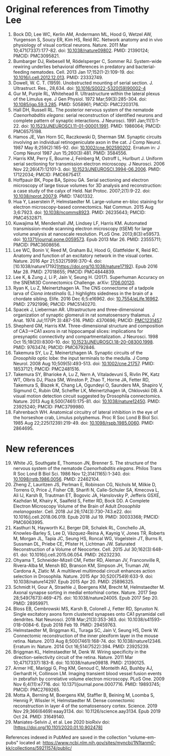# Original references from Timothy Lee
1. Bock DD, Lee WC, Kerlin AM, Andermann ML, Hood G, Wetzel AW, Yurgenson S, Soucy ER, Kim HS, Reid RC. Network anatomy and in vivo physiology of visual cortical neurons. Nature. 2011 Mar 10;471(7337):177-82. doi: [10.1038/nature09802](https://doi.org/10.1038/nature09802). PMID: 21390124; PMCID: PMC3095821.
2. Bumbarger DJ, Riebesell M, R&ouml;delsperger C, Sommer RJ. System-wide rewiring underlies behavioral differences in predatory and bacterial-feeding nematodes. Cell. 2013 Jan 17;152(1-2):109-19. doi: [10.1016/j.cell.2012.12.013](https://doi.org/10.1016/j.cell.2012.12.013). PMID: 23332749.  
3. Dowell, W. C. T. (1959). Unobstructed mounting of serial section. J. Ultrastruct. Res., 28,634. doi: [10.1016/S0022-5320(59)90002-4](https://doi.org/10.1016/S0022-5320(59)90002-4)
4. Gur M, Purple RL, Whitehead R. Ultrastructure within the lateral plexus of the Limulus eye. J Gen Physiol. 1972 Mar;59(3):285-304. doi: [10.1085/jgp.59.3.285](https://doi.org/10.1085/jgp.59.3.285). PMID: 5058961; PMCID: PMC2203176.
5. Hall DH, Russell RL. The posterior nervous system of the nematode *Caenorhabditis elegans*: serial reconstruction of identified neurons and complete pattern of synaptic interactions. J Neurosci. 1991 Jan;11(1):1-22. doi: [10.1523/JNEUROSCI.11-01-00001.1991](https://doi.org/10.1523/jneurosci.11-01-00001.1991). PMID: 1986064; PMCID: PMC6575198.
6. Hamos JE, Van Horn SC, Raczkowski D, Sherman SM. Synaptic circuits involving an individual retinogeniculate axon in the cat. J Comp Neurol. 1987 May 8;259(2):165-92. doi: [10.1002/cne.902590202](https://doi.org/10.1002/cne.902590202). Erratum in: J Comp Neurol 1987 Jun 15;260(3):481. PMID: 3584556.
7. Harris KM, Perry E, Bourne J, Feinberg M, Ostroff L, Hurlburt J. Uniform serial sectioning for transmission electron microscopy. J Neurosci. 2006 Nov 22;26(47):12101-3. doi: [10.1523/JNEUROSCI.3994-06.2006](https://doi.org/10.1523/jneurosci.3994-06.2006). PMID: 17122034; PMCID: PMC6675417.
8. Hoffpauir BK, Pope BA, Spirou GA. Serial sectioning and electron microscopy of large tissue volumes for 3D analysis and reconstruction: a case study of the calyx of Held. Nat Protoc. 2007;2(1):9-22. doi: [10.1038/nprot.2007.9](https://doi.org/10.1038/nprot.2007.9). PMID: 17401332.
9. Hua Y, Laserstein P, Helmstaedter M. Large-volume en-bloc staining for electron microscopy-based connectomics. Nat Commun. 2015 Aug 3;6:7923. doi: [10.1038/ncomms8923](https://doi.org/10.1038/ncomms8923). PMID: 26235643; PMCID: PMC4532871.
10.	Kuwajima M, Mendenhall JM, Lindsey LF, Harris KM. Automated transmission-mode scanning electron microscopy (tSEM) for large volume analysis at nanoscale resolution. PLoS One. 2013;8(3):e59573. doi: [10.1371/journal.pone.0059573](https://doi.org/10.1371/journal.pone.0059573). Epub 2013 Mar 26. PMID: 23555711; PMCID: PMC3608656. 
11. Lee WC, Bonin V, Reed M, Graham BJ, Hood G, Glattfelder K, Reid RC. Anatomy and function of an excitatory network in the visual cortex. Nature. 2016 Apr 21;532(7599):370-4. doi: [10.1038/nature17192]https://doi.org/10.1038/nature17192). Epub 2016 Mar 28. PMID: 27018655; PMCID: PMC4844839.
12. Lee K, & Zung J, Li P, Jain V, Seung H. (2017). Superhuman Accuracy on the SNEMI3D Connectomics Challenge. arXiv: [1706.00120](https://arxiv.org/abs/1706.00120v1).
13. Ryan K, Lu Z, Meinertzhagen IA. The CNS connectome of a tadpole larva of *Ciona intestinalis* (L.) highlights sidedness in the brain of a chordate sibling. Elife. 2016 Dec 6;5:e16962. doi: [10.7554/eLife.16962](https://doi.org/10.7554/elife.16962). PMID: 27921996; PMCID: PMC5140270.
14.	Spacek J, Lieberman AR. Ultrastructure and three-dimensional organization of synaptic glomeruli in rat somatosensory thalamus. J Anat. 1974 Jul;117(Pt 3):487-516. PMID: 4370696; PMCID: [PMC1231457](http://www.ncbi.nlm.nih.gov/pmc/articles/pmc1231457/).
15. Shepherd GM, Harris KM. Three-dimensional structure and composition of CA3-->CA1 axons in rat hippocampal slices: implications for presynaptic connectivity and compartmentalization. J Neurosci. 1998 Oct 15;18(20):8300-10. doi: [10.1523/JNEUROSCI.18-20-08300.1998](https://doi.org/10.1523/jneurosci.18-20-08300.1998). PMID: 9763474; PMCID: PMC6792846.
16. Takemura SY, Lu Z, Meinertzhagen IA. Synaptic circuits of the *Drosophila* optic lobe: the input terminals to the medulla. J Comp Neurol. 2008 Aug 10;509(5):493-513. doi: [10.1002/cne.21757](https://doi.org/10.1002/cne.21757). PMID: 18537121; PMCID: PMC2481516.
17. Takemura SY, Bharioke A, Lu Z, Nern A, Vitaladevuni S, Rivlin PK, Katz WT, Olbris DJ, Plaza SM, Winston P, Zhao T, Horne JA, Fetter RD, Takemura S, Blazek K, Chang LA, Ogundeyi O, Saunders MA, Shapiro V, Sigmund C, Rubin GM, Scheffer LK, Meinertzhagen IA, Chklovskii DB. A visual motion detection circuit suggested by Drosophila connectomics. Nature. 2013 Aug 8;500(7461):175-81. doi: [10.1038/nature12450](http://doi.org/10.1038/nature12450). PMID: 23925240; PMCID: PMC3799980.
18. Fahrenbach WH. Anatomical circuitry of lateral inhibition in the eye of the horseshoe crab, Limulus polyphemus. Proc R Soc Lond B Biol Sci. 1985 Aug 22;225(1239):219-49. doi: [10.1098/rspb.1985.0060](https://doi.org/10.1098/rspb.1985.0060). PMID: 2864695.


# New references

19. White JG, Southgate E, Thomson JN, Brenner S. The structure of the nervous system of the nematode *Caenorhabditis elegans*. Philos Trans R Soc Lond B Biol Sci. 1986 Nov 12;314(1165):1-340. doi: [10.1098/rstb.1986.0056](https://doi.org/10.1098/rstb.1986.0056). PMID: 22462104.
20. Zheng Z, Lauritzen JS, Perlman E, Robinson CG, Nichols M, Milkie D, Torrens O, Price J, Fisher CB, Sharifi N, Calle-Schuler SA, Kmecova L, Ali IJ, Karsh B, Trautman ET, Bogovic JA, Hanslovsky P, Jefferis GSXE, Kazhdan M, Khairy K, Saalfeld S, Fetter RD, Bock DD. A Complete Electron Microscopy Volume of the Brain of Adult *Drosophila melanogaster*. Cell. 2018 Jul 26;174(3):730-743.e22. doi: 10.1016/j.cell.2018.06.019. Epub 2018 Jul 19. PMID: 30033368; PMCID: PMC6063995.
21.	Kasthuri N, Hayworth KJ, Berger DR, Schalek RL, Conchello JA, Knowles-Barley S, Lee D, V&aacute;zquez-Reina A, Kaynig V, Jones TR, Roberts M, Morgan JL, Tapia JC, Seung HS, Roncal WG, Vogelstein JT, Burns R, Sussman DL, Priebe CE, Pfister H, Lichtman JW. Saturated Reconstruction of a Volume of Neocortex. Cell. 2015 Jul 30;162(3):648-61. doi: 10.1016/j.cell.2015.06.054. PMID: 26232230.
22.	Ohyama T, Schneider-Mizell CM, Fetter RD, Aleman JV, Franconville R, Rivera-Alba M, Mensh BD, Branson KM, Simpson JH, Truman JW, Cardona A, Zlatic M. A multilevel multimodal circuit enhances action selection in Drosophila. Nature. 2015 Apr 30;520(7549):633-9. doi: 10.1038/nature14297. Epub 2015 Apr 20. PMID: 25896325.
23. Schmidt H, Gour A, Straehle J, Boergens KM, Brecht M, Helmstaedter M. Axonal synapse sorting in medial entorhinal cortex. Nature. 2017 Sep 28;549(7673):469-475. doi: 10.1038/nature24005. Epub 2017 Sep 20. PMID: 28959971.
24. Bloss EB, Cembrowski MS, Karsh B, Colonell J, Fetter RD, Spruston N. Single excitatory axons form clustered synapses onto CA1 pyramidal cell dendrites. Nat Neurosci. 2018 Mar;21(3):353-363. doi: 10.1038/s41593-018-0084-6. Epub 2018 Feb 19. PMID: 29459763.
25. Helmstaedter M, Briggman KL, Turaga SC, Jain V, Seung HS, Denk W. Connectomic reconstruction of the inner plexiform layer in the mouse retina. Nature. 2013 Aug 8;500(7461):168-74. doi: 10.1038/nature12346. Erratum in: Nature. 2014 Oct 16;514(7522):394. PMID: 23925239.
26. Briggman KL, Helmstaedter M, Denk W. Wiring specificity in the direction-selectivity circuit of the retina. Nature. 2011 Mar 10;471(7337):183-8. doi: 10.1038/nature09818. PMID: 21390125.
27. Armer HE, Mariggi G, Png KM, Genoud C, Monteith AG, Bushby AJ, Gerhardt H, Collinson LM. Imaging transient blood vessel fusion events in zebrafish by correlative volume electron microscopy. PLoS One. 2009 Nov 6;4(11):e7716. doi: 10.1371/journal.pone.0007716. PMID: 19893745; PMCID: PMC2769265.
28. Motta A, Berning M, Boergens KM, Staffler B, Beining M, Loomba S, Hennig P, Wissler H, Helmstaedter M. Dense connectomic reconstruction in layer 4 of the somatosensory cortex. Science. 2019 Nov 29;366(6469):eaay3134. doi: 10.1126/science.aay3134. Epub 2019 Oct 24. PMID: 31649140.
29. Maniates-Selvin J, et al. Lee 2020 bioRxiv doi: [https://doi.org/10.1101/2020.01.10.902478]


References indexed in PubMed are saved in the collection "volume-em-pubs" located at: 
https://www.ncbi.nlm.nih.gov/sites/myncbi/1N1tanm0-kk/collections/59211574/public/